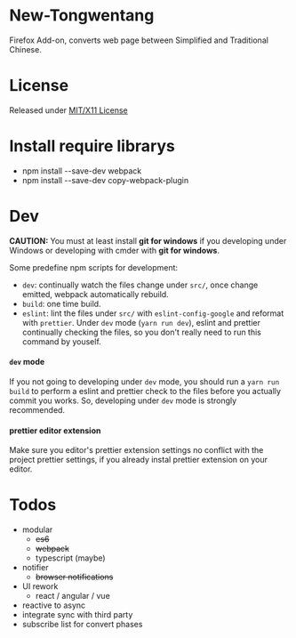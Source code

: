 # New-Tongwentang
Firefox Add-on, converts web page between Simplified and Traditional Chinese.

# License
Released under [MIT/X11 License](https://opensource.org/licenses/mit-license.php)

# Install require librarys
- npm install --save-dev  webpack
- npm install --save-dev copy-webpack-plugin

# Dev
**CAUTION:** You must at least install **git for windows** if you developing under Windows or developing with cmder with **git for windows**.

Some predefine npm scripts for development:
- `dev`: continually watch the files change under `src/`, once change emitted, webpack automatically rebuild.
- `build`: one time build.
- `eslint`: lint the files under `src/` with `eslint-config-google` and reformat with `prettier`. Under `dev` mode (`yarn run dev`), eslint and prettier continually checking the files, so you don't really need to run this command by youself.

#### `dev` mode
If you not going to developing under `dev` mode, you should run a `yarn run build` to perform a eslint and prettier check to the files before you actually commit you works. So, developing under `dev` mode is strongly recommended.

#### prettier editor extension
Make sure you editor's prettier extension settings no conflict with the project prettier settings, if you already instal prettier extension on your editor.

# Todos
- modular
  - ~~es6~~
  - ~~webpack~~
  - typescript (maybe)
- notifier
  - ~~browser notifications~~
- UI rework
  - react / angular / vue
- reactive to async
- integrate sync with third party
- subscribe list for convert phases
